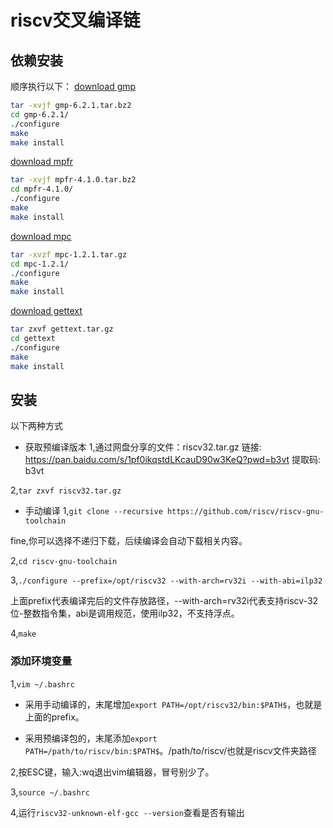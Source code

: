 # riscv交叉编译链

## 依赖安装

顺序执行以下：
[download gmp](https://gmplib.org/)
```bash
tar -xvjf gmp-6.2.1.tar.bz2
cd gmp-6.2.1/
./configure
make
make install
```

[download mpfr](https://ftp.gnu.org/gnu/mpfr/)
```bash
tar -xvjf mpfr-4.1.0.tar.bz2
cd mpfr-4.1.0/
./configure
make
make install
```

[download mpc](https://www.multiprecision.org/mpc/download.html)
```bash
tar -xvzf mpc-1.2.1.tar.gz
cd mpc-1.2.1/
./configure
make
make install
```

[download gettext](https://mirrors.aliyun.com/gnu/gettext/)
```bash
tar zxvf gettext.tar.gz
cd gettext
./configure
make
make install
```

## 安装

以下两种方式

+ 获取预编译版本
1,通过网盘分享的文件：riscv32.tar.gz
链接: https://pan.baidu.com/s/1pf0ikqstdLKcauD90w3KeQ?pwd=b3vt 提取码: b3vt

2,`tar zxvf riscv32.tar.gz`

+ 手动编译
1,`git clone --recursive https://github.com/riscv/riscv-gnu-toolchain`

fine,你可以选择不递归下载，后续编译会自动下载相关内容。

2,`cd riscv-gnu-toolchain`

3,`./configure --prefix=/opt/riscv32 --with-arch=rv32i --with-abi=ilp32`

上面prefix代表编译完后的文件存放路径，--with-arch=rv32i代表支持riscv-32位-整数指令集，abi是调用规范，使用ilp32，不支持浮点。

4,`make`

### 添加环境变量

1,`vim ~/.bashrc`

+ 采用手动编译的，末尾增加`export PATH=/opt/riscv32/bin:$PATH$`，也就是上面的prefix。

+ 采用预编译包的，末尾添加`export PATH=/path/to/riscv/bin:$PATH$`。/path/to/riscv/也就是riscv文件夹路径

2,按ESC键，输入:wq退出vim编辑器，冒号别少了。

3,`source ~/.bashrc`

4,运行`riscv32-unknown-elf-gcc --version`查看是否有输出